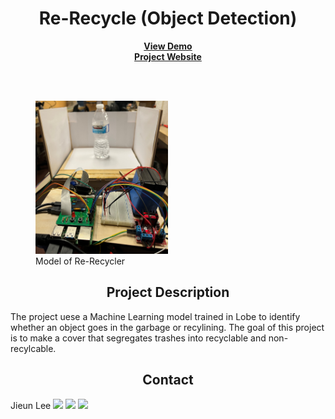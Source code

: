 

<h1 align="center">Re-Recycle (Object Detection)</h1>

  <p align="center">
	<a href="https://drive.google.com/file/d/1vMk5w3I8OSNKYPxmU-8SyktwbAC_AjER/view"><b>View Demo</b></a><br>
	<a href="https://ece-re-recycler.web.app/"><b>Project Website</b></a>

  </p>
<br><br>

  <figure>
<img src="public/images/finalModel.jpg" width="50%">
  <figcaption>Model of Re-Recycler</figcaption>
</figure>

  <h2 align="center">Project Description </h2>

The project uese a Machine Learning model trained in Lobe to identify whether an object goes in the garbage or recylining. 
The goal of this project is to make a cover that segregates trashes into recyclable and non-recylcable.
	 


<h2 align="center">Contact</h2>


Jieun Lee <a href="https://www.linkedin.com/in/jieun-lee-a14379221/"><img src="https://img.shields.io/badge/LinkedIn-0A66C2?style=flat-&logo=linkedin&logoColor=white&link=https://www.instagram.com/jinny_winny/"/></a>
<a href="https://www.instagram.com/jinny_winny/"><img src="https://img.shields.io/badge/instagram-E4405F?style=flat-&logo=instagram&logoColor=white&link=https://www.instagram.com/jinny_winny/"/></a> 
<a href="https://mail.google.com/mail/u/?authuser=jinnywinny3@gmail.com"><img src="https://img.shields.io/badge/Gmail-EA4335?style=flat-&logo=gmail&logoColor=white&link=https://mail.google.com/mail/u/?authuser=jinnywinny3@gmail.com"/></a>








